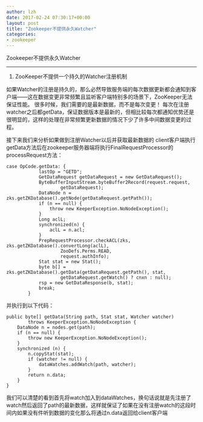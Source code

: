 ```yaml
---
author: lzh
date: 2017-02-24 07:30:17+00:00
layout: post
title: "Zookeeper不提供永久Watcher"
categories:
- zookeeper
---
```


	
Zookeeper不提供永久Watcher

------

1. ZooKeeper不提供一个持久的Watcher注册机制

如果Watcher的注册是持久的，那么必然导致服务端的每次数据更新都会通知到客户端——这在数据变更非常频繁且监听客户端特别多的场景下，ZooKeeper无法保证性能。
很多时候，我们需要的是最新数据，而不是每次变更！
每次在注册watcher之后都getData，保证数据版本是最新的，但相比较每次都通知优势还是很明显的，这样的处理在非常频繁更新数据的情况下少了许多中间数据变更的过程。

接下来我们来分析如果做到注册Watcher以后并获取最新数据的
client客户端执行getData方法后在zookeeper服务器端将执行FinalRequestProcessor的processRequest方法：


    case OpCode.getData: {  
                lastOp = "GETD";  
                GetDataRequest getDataRequest = new GetDataRequest();  
                ByteBufferInputStream.byteBuffer2Record(request.request,  
                        getDataRequest);  
                DataNode n = zks.getZKDatabase().getNode(getDataRequest.getPath());  
                if (n == null) {  
                    throw new KeeperException.NoNodeException();  
                }  
                Long aclL;  
                synchronized(n) {  
                    aclL = n.acl;  
                }  
                PrepRequestProcessor.checkACL(zks, zks.getZKDatabase().convertLong(aclL),  
                        ZooDefs.Perms.READ,  
                        request.authInfo);  
                Stat stat = new Stat();  
                byte b[] = zks.getZKDatabase().getData(getDataRequest.getPath(), stat,  
                        getDataRequest.getWatch() ? cnxn : null);  
                rsp = new GetDataResponse(b, stat);  
                break;  
            }  

并执行到以下代码：

    public byte[] getData(String path, Stat stat, Watcher watcher)  
            throws KeeperException.NoNodeException {  
        DataNode n = nodes.get(path);  
        if (n == null) {  
            throw new KeeperException.NoNodeException();  
        }  
        synchronized (n) {  
            n.copyStat(stat);  
            if (watcher != null) {  
                dataWatches.addWatch(path, watcher);  
            }  
            return n.data;  
        }  
    }  

我们可以清楚的看到首先将watch加入到dataWatches，换句话说就是先注册了watch然后返回了path的最新数据，这样就保证了如果在没有注册watch的这段时间内如果没有件听到数据的变化那么将通过n.data返回给client客户端